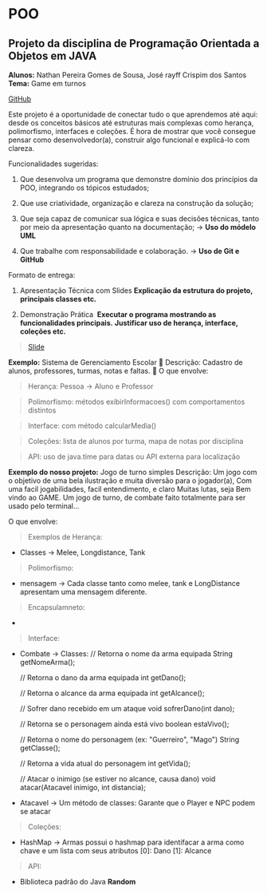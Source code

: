 # POO

## **Projeto da disciplina de Programação Orientada a Objetos em JAVA**

**Alunos:** Nathan Pereira Gomes de Sousa, José rayff Crispim dos Santos
**Tema:**  Game em turnos

[GitHub](https://github.com/nathanGsousa/POO)


Este projeto é a oportunidade de conectar tudo o que aprendemos até aqui: desde os conceitos básicos até estruturas mais complexas como
herança, polimorfismo, interfaces e coleções. É hora de mostrar que você consegue pensar como desenvolvedor(a), construir algo funcional e explicá-lo com clareza.

Funcionalidades sugeridas:

1. Que desenvolva um programa que demonstre domínio dos princípios da POO, integrando os tópicos estudados;

2. Que use criatividade, organização e clareza na construção da solução;

3. Que seja capaz de comunicar sua lógica e suas decisões técnicas, tanto por meio da apresentação quanto na documentação; -> **Uso do módelo UML**

4. Que trabalhe com responsabilidade e colaboração. -> **Uso de Git e GitHub**

Formato de entrega:
1. Apresentação Técnica com Slides
**Explicação da estrutura do projeto, principais classes etc.**

2. Demonstração Prática 
**Executar o programa mostrando as funcionalidades principais.**
**Justificar uso de herança, interface, coleções etc.**

>[Slide](https://www.canva.com/design/DAGoL_fOIyM/roiXc8-EOp103r5M-iVtbQ/edit?utm_content=DAGoL_fOIyM&utm_campaign=designshare&utm_medium=link2&utm_source=sharebutton)

**Exemplo:**
Sistema de Gerenciamento Escolar
 Descrição: Cadastro de alunos, professores, turmas, notas e faltas.
 O que envolve:
> Herança: Pessoa → Aluno e Professor

> Polimorfismo: métodos exibirInformacoes() com comportamentos distintos

> Interface: com método calcularMedia()

> Coleções: lista de alunos por turma, mapa de notas por disciplina

> API: uso de java.time para datas ou API externa para localização

**Exemplo do nosso projeto:**
Jogo de turno simples
Descrição: Um jogo com o objetivo de uma bela ilustração e muita diversão para o jogador(a), Com uma facil jogabilidades, facil entendimento, e claro Muitas lutas, seja Bem vindo ao GAME.
Um jogo de turno, de combate faito totalmente para ser usado pelo terminal...

O que envolve:

> Exemplos de Herança:

 - Classes -> Melee, Longdistance, Tank

> Polimorfismo:
 - mensagem -> Cada classe tanto como melee, tank e LongDistance 
 apresentam uma mensagem diferente.  
 

> Encapsulamneto:
 -

> Interface: 
 - Combate -> Classes:
    // Retorna o nome da arma equipada
    String getNomeArma();

    // Retorna o dano da arma equipada
    int getDano();

    // Retorna o alcance da arma equipada
    int getAlcance();

    // Sofrer dano recebido em um ataque
    void sofrerDano(int dano);

    // Retorna se o personagem ainda está vivo
    boolean estaVivo();

    // Retorna o nome do personagem (ex: "Guerreiro", "Mago")
    String getClasse();

    // Retorna a vida atual do personagem
    int getVida();

    // Atacar o inimigo (se estiver no alcance, causa dano)
    void atacar(Atacavel inimigo, int distancia);

 - Atacavel -> Um método de classes: Garante que o Player e NPC podem se atacar
 

> Coleções: 
 - HashMap -> Armas possui o hashmap para identifacar a arma como chave e um lista com seus atributos [0]: Dano [1]: Alcance

> API: 
 - Biblioteca padrão do Java **Random**